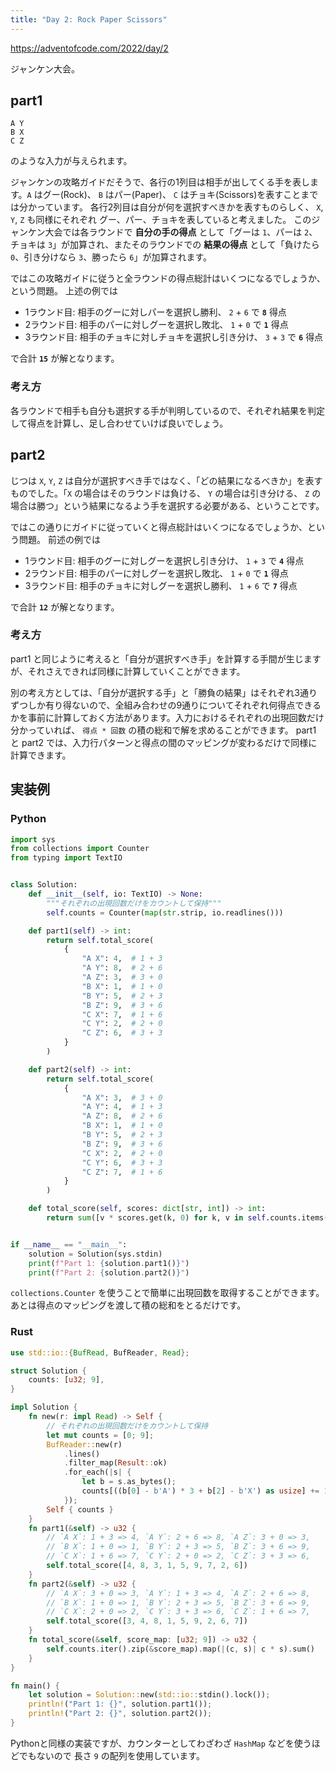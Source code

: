 ```yaml
---
title: "Day 2: Rock Paper Scissors"
---
```


https://adventofcode.com/2022/day/2

ジャンケン大会。


## part1

```
A Y
B X
C Z
```

のような入力が与えられます。

ジャンケンの攻略ガイドだそうで、各行の1列目は相手が出してくる手を表します。`A` はグー(Rock)、 `B` はパー(Paper)、 `C` はチョキ(Scissors)を表すことまでは分かっています。
各行2列目は自分が何を選択すべきかを表すものらしく、 `X`, `Y`, `Z` も同様にそれぞれ グー、パー、チョキを表していると考えました。
このジャンケン大会では各ラウンドで **自分の手の得点** として「グーは `1`、パーは `2`、チョキは `3`」が加算され、またそのラウンドでの **結果の得点** として「負けたら `0`、引き分けなら `3`、勝ったら `6`」が加算されます。

ではこの攻略ガイドに従うと全ラウンドの得点総計はいくつになるでしょうか、という問題。
上述の例では

- 1ラウンド目: 相手のグーに対しパーを選択し勝利、 `2` + `6` で **`8`** 得点
- 2ラウンド目: 相手のパーに対しグーを選択し敗北、 `1` + `0` で **`1`** 得点
- 3ラウンド目: 相手のチョキに対しチョキを選択し引き分け、 `3` + `3` で **`6`** 得点

で合計 **`15`** が解となります。


### 考え方

各ラウンドで相手も自分も選択する手が判明しているので、それぞれ結果を判定して得点を計算し、足し合わせていけば良いでしょう。


## part2

じつは `X`, `Y`, `Z` は自分が選択すべき手ではなく、「どの結果になるべきか」を表すものでした。「`X` の場合はそのラウンドは負ける、 `Y` の場合は引き分ける、 `Z` の場合は勝つ」という結果になるよう手を選択する必要がある、ということです。

ではこの通りにガイドに従っていくと得点総計はいくつになるでしょうか、という問題。
前述の例では

- 1ラウンド目: 相手のグーに対しグーを選択し引き分け、 `1` + `3` で **`4`** 得点
- 2ラウンド目: 相手のパーに対しグーを選択し敗北、 `1` + `0` で **`1`** 得点
- 3ラウンド目: 相手のチョキに対しグーを選択し勝利、 `1` + `6` で **`7`** 得点

で合計 **`12`** が解となります。


### 考え方

part1 と同じように考えると「自分が選択すべき手」を計算する手間が生じますが、それさえできれば同様に計算していくことができます。

別の考え方としては、「自分が選択する手」と「勝負の結果」はそれぞれ3通りずつしか有り得ないので、全組み合わせの9通りについてそれぞれ何得点できるかを事前に計算しておく方法があります。入力におけるそれぞれの出現回数だけ分かっていれば、 `得点 * 回数` の積の総和で解を求めることができます。
part1 と part2 では、入力行パターンと得点の間のマッピングが変わるだけで同様に計算できます。


## 実装例

### Python

```python
import sys
from collections import Counter
from typing import TextIO


class Solution:
    def __init__(self, io: TextIO) -> None:
        """それぞれの出現回数だけをカウントして保持"""
        self.counts = Counter(map(str.strip, io.readlines()))

    def part1(self) -> int:
        return self.total_score(
            {
                "A X": 4,  # 1 + 3
                "A Y": 8,  # 2 + 6
                "A Z": 3,  # 3 + 0
                "B X": 1,  # 1 + 0
                "B Y": 5,  # 2 + 3
                "B Z": 9,  # 3 + 6
                "C X": 7,  # 1 + 6
                "C Y": 2,  # 2 + 0
                "C Z": 6,  # 3 + 3
            }
        )

    def part2(self) -> int:
        return self.total_score(
            {
                "A X": 3,  # 3 + 0
                "A Y": 4,  # 1 + 3
                "A Z": 8,  # 2 + 6
                "B X": 1,  # 1 + 0
                "B Y": 5,  # 2 + 3
                "B Z": 9,  # 3 + 6
                "C X": 2,  # 2 + 0
                "C Y": 6,  # 3 + 3
                "C Z": 7,  # 1 + 6
            }
        )

    def total_score(self, scores: dict[str, int]) -> int:
        return sum([v * scores.get(k, 0) for k, v in self.counts.items()])


if __name__ == "__main__":
    solution = Solution(sys.stdin)
    print(f"Part 1: {solution.part1()}")
    print(f"Part 2: {solution.part2()}")
```

`collections.Counter` を使うことで簡単に出現回数を取得することができます。あとは得点のマッピングを渡して積の総和をとるだけです。

### Rust

```rust
use std::io::{BufRead, BufReader, Read};

struct Solution {
    counts: [u32; 9],
}

impl Solution {
    fn new(r: impl Read) -> Self {
        // それぞれの出現回数だけをカウントして保持
        let mut counts = [0; 9];
        BufReader::new(r)
            .lines()
            .filter_map(Result::ok)
            .for_each(|s| {
                let b = s.as_bytes();
                counts[((b[0] - b'A') * 3 + b[2] - b'X') as usize] += 1;
            });
        Self { counts }
    }
    fn part1(&self) -> u32 {
        // `A X`: 1 + 3 => 4, `A Y`: 2 + 6 => 8, `A Z`: 3 + 0 => 3,
        // `B X`: 1 + 0 => 1, `B Y`: 2 + 3 => 5, `B Z`: 3 + 6 => 9,
        // `C X`: 1 + 6 => 7, `C Y`: 2 + 0 => 2, `C Z`: 3 + 3 => 6,
        self.total_score([4, 8, 3, 1, 5, 9, 7, 2, 6])
    }
    fn part2(&self) -> u32 {
        // `A X`: 3 + 0 => 3, `A Y`: 1 + 3 => 4, `A Z`: 2 + 6 => 8,
        // `B X`: 1 + 0 => 1, `B Y`: 2 + 3 => 5, `B Z`: 3 + 6 => 9,
        // `C X`: 2 + 0 => 2, `C Y`: 3 + 3 => 6, `C Z`: 1 + 6 => 7,
        self.total_score([3, 4, 8, 1, 5, 9, 2, 6, 7])
    }
    fn total_score(&self, score_map: [u32; 9]) -> u32 {
        self.counts.iter().zip(&score_map).map(|(c, s)| c * s).sum()
    }
}

fn main() {
    let solution = Solution::new(std::io::stdin().lock());
    println!("Part 1: {}", solution.part1());
    println!("Part 2: {}", solution.part2());
}
```

Pythonと同様の実装ですが、カウンターとしてわざわざ `HashMap` などを使うほどでもないので 長さ `9` の配列を使用しています。
